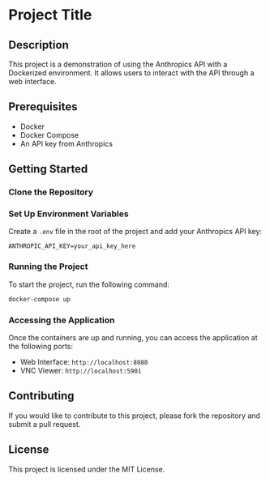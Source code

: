 # Project Title

## Description
This project is a demonstration of using the Anthropics API with a Dockerized environment. It allows users to interact with the API through a web interface.

## Prerequisites
- Docker
- Docker Compose
- An API key from Anthropics

## Getting Started

### Clone the Repository

### Set Up Environment Variables
Create a `.env` file in the root of the project and add your Anthropics API key:
```
ANTHROPIC_API_KEY=your_api_key_here
```

### Running the Project
To start the project, run the following command:
```bash
docker-compose up
```

### Accessing the Application
Once the containers are up and running, you can access the application at the following ports:
- Web Interface: `http://localhost:8080`
- VNC Viewer: `http://localhost:5901`

## Contributing
If you would like to contribute to this project, please fork the repository and submit a pull request.

## License
This project is licensed under the MIT License.